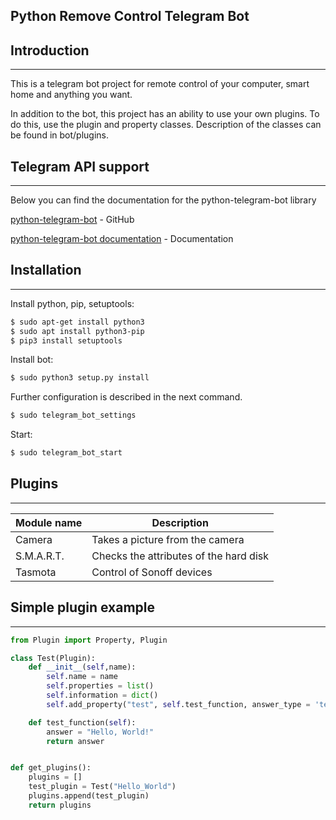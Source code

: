 ## Python Remove Control Telegram Bot

Introduction
---
---
This is a telegram bot project for remote control of your computer, smart home and anything you want.

In addition to the bot, this project has an ability to use your own plugins. To do this, use the plugin and property classes. Description of the classes can be found in bot/plugins.

Telegram API support
---
---
Below you can find the documentation for the python-telegram-bot library

 [python-telegram-bot](https://github.com/python-telegram-bot/python-telegram-bot) - GitHub
 
 [python-telegram-bot documentation](https://python-telegram-bot.readthedocs.io/en/stable) -  Documentation

Installation
---
---
Install python, pip, setuptools:
```sh
$ sudo apt-get install python3
$ sudo apt install python3-pip
$ pip3 install setuptools
```
Install bot:
```sh
$ sudo python3 setup.py install
```
Further configuration is described in the next command.
```sh
$ sudo telegram_bot_settings
```
Start:
```sh
$ sudo telegram_bot_start
```

Plugins
---
---
| Module name | Description                    |
| ------------- | ------------------------------ |
| Сamera     | Takes a picture from the camera     |
| S.M.A.R.T.   | Сhecks the attributes of the hard disk |
| Tasmota   | Control of Sonoff devices |

Simple plugin example
---
---
```python
from Plugin import Property, Plugin

class Test(Plugin):
	def __init__(self,name):
		self.name = name
		self.properties = list()
		self.information = dict()
		self.add_property("test", self.test_function, answer_type = 'text')

	def test_function(self):
		answer = "Hello, World!"
		return answer


def get_plugins():
	plugins = []
	test_plugin = Test("Hello_World")
	plugins.append(test_plugin)
	return plugins
```
